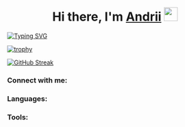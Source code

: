 <h1 align="center">Hi there, I'm <a href="https://www.linkedin.com/in/andrii-zakharenko" target="_blank">Andrii</a> 
<img src="https://github.com/blackcater/blackcater/raw/main/images/Hi.gif" height="32"/></h1>

[![Typing SVG](https://readme-typing-svg.demolab.com?font=Fira+Code&size=14&pause=1000&color=000000&vCenter=true&width=380&height=30&lines=Frontend+Developer+-%3E+React%2C+Redux%2C+Next.js)](https://git.io/typing-svg)


[![trophy](https://github-profile-trophy.vercel.app/?username=AndriiZakharenko)](https://github.com/AndriiZakharenko/github-profile-trophy)

[![GitHub Streak](https://streak-stats.demolab.com/?user=AndriiZakharenko)](https://git.io/streak-stats)

### Connect with me:


### Languages:


### Tools:



